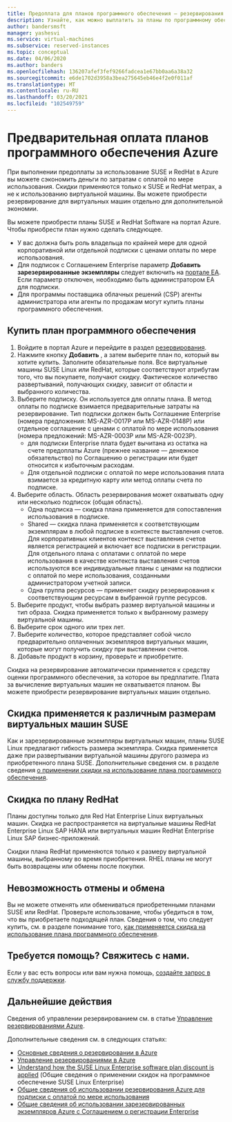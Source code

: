 ```yaml
---
title: Предоплата для планов программного обеспечения — резервирования Azure
description: Узнайте, как можно выплатить за планы по программному обеспечению, чтобы сэкономить деньги по затратам с оплатой по мере использования.
author: bandersmsft
manager: yashesvi
ms.service: virtual-machines
ms.subservice: reserved-instances
ms.topic: conceptual
ms.date: 04/06/2020
ms.author: banders
ms.openlocfilehash: 136207afef3fef9266fadcea1e67bb0aa6a38a32
ms.sourcegitcommit: e6de1702d3958a3bea275645eb46e4f2e0f011af
ms.translationtype: MT
ms.contentlocale: ru-RU
ms.lasthandoff: 03/20/2021
ms.locfileid: "102549759"
---
```

# <a name="prepay-for-azure-software-plans"></a>Предварительная оплата планов программного обеспечения Azure

При выполнении предоплаты за использование SUSE и RedHat в Azure вы можете сэкономить деньги по затратам с оплатой по мере использования. Скидки применяются только к SUSE и RedHat метрах, а не к использованию виртуальной машины. Вы можете приобрести резервирование для виртуальных машин отдельно для дополнительной экономии.

Вы можете приобрести планы SUSE и RedHat Software на портал Azure. Чтобы приобрести план нужно сделать следующее.

- У вас должна быть роль владельца по крайней мере для одной корпоративной или отдельной подписки с ценами оплаты по мере использования.
- Для подписок с Соглашением Enterprise параметр **Добавить зарезервированные экземпляры** следует включить на [портале EA](https://ea.azure.com/). Если параметр отключен, необходимо быть администратором EA для подписки.
- Для программы поставщика облачных решений (CSP) агенты администратора или агенты по продажам могут купить планы программного обеспечения.

## <a name="buy-a-software-plan"></a>Купить план программного обеспечения

1. Войдите в портал Azure и перейдите в раздел [резервирования](https://portal.azure.com/#blade/Microsoft_Azure_Reservations/ReservationsBrowseBlade).
2. Нажмите кнопку **Добавить** , а затем выберите план по, который вы хотите купить.
Заполните обязательные поля. Все виртуальные машины SUSE Linux или RedHat, которые соответствуют атрибутам того, что вы покупаете, получают скидку. Фактическое количество развертываний, получающих скидку, зависит от области и выбранного количества.
3. Выберите подписку. Он используется для оплаты плана.
В метод оплаты по подписке взимается предварительные затраты на резервирование. Тип подписки должен быть Соглашение Enterprise (номера предложения: MS-AZR-0017P или MS-AZR-0148P) или отдельное соглашение с ценами с оплатой по мере использования (номера предложений: MS-AZR-0003P или MS-AZR-0023P).
    - для подписки Enterprise плата будет вычитана из остатка на счете предоплаты Azure (прежнее название — денежное обязательство) по Соглашению о регистрации или будет относится к избыточным расходам.
    - Для отдельной подписки с оплатой по мере использования плата взимается за кредитную карту или метод оплаты счета по подписке.
4. Выберите область. Область резервирования может охватывать одну или несколько подписок (общая область).
    - Одна подписка — скидка плана применяется для сопоставления использования в подписке.
    - Shared — скидка плана применяется к соответствующим экземплярам в любой подписке в контексте выставления счетов. Для корпоративных клиентов контекст выставления счетов является регистрацией и включает все подписки в регистрации. Для отдельного плана с оплатами с оплатой по мере использования в качестве контекста выставления счетов используются все индивидуальные планы с ценами на подписки с оплатой по мере использования, созданными администратором учетной записи.
    - Одна группа ресурсов — применяет скидку резервирования к соответствующим ресурсам в выбранной группе ресурсов.
5. Выберите продукт, чтобы выбрать размер виртуальной машины и тип образа. Скидка применяется только к выбранному размеру виртуальной машины.
6. Выберите срок одного или трех лет.
7. Выберите количество, которое представляет собой число предварительно оплаченных экземпляров виртуальных машин, которые могут получить скидку при выставлении счетов.
8. Добавьте продукт в корзину, проверьте и приобретите.

Скидка на резервирование автоматически применяется к средству оценки программного обеспечения, за которое вы предплатите. Плата за вычисление виртуальных машин не охватывается планом. Вы можете приобрести резервирование виртуальных машин отдельно.

## <a name="discount-applies-to-different-suse-vm-sizes"></a>Скидка применяется к различным размерам виртуальных машин SUSE

Как и зарезервированные экземпляры виртуальных машин, планы SUSE Linux предлагают гибкость размера экземпляра. Скидка применяется даже при развертывании виртуальной машины другого размера из приобретенного плана SUSE. Дополнительные сведения см. в разделе сведения [о применении скидки на использование плана программного обеспечения](../../cost-management-billing/reservations/understand-suse-reservation-charges.md).

## <a name="redhat-plan-discount"></a>Скидка по плану RedHat

Планы доступны только для Red Hat Enterprise Linux виртуальных машин. Скидка не распространяется на виртуальные машины RedHat Enterprise Linux SAP HANA или виртуальных машин RedHat Enterprise Linux SAP бизнес-приложений.

Скидки плана RedHat применяются только к размеру виртуальной машины, выбранному во время приобретения. RHEL планы не могут быть возвращены или обмены после покупки.


## <a name="cancellation-and-exchanges-not-allowed"></a>Невозможность отмены и обмена

Вы не можете отменять или обмениваться приобретенными планами SUSE или RedHat. Проверьте использование, чтобы убедиться в том, что вы приобретаете подходящей план. Сведения о том, что следует купить, см. в разделе понимание того, [как применяется скидка на использование плана программного обеспечения](../../cost-management-billing/reservations/understand-suse-reservation-charges.md).

## <a name="need-help-contact-us"></a>Требуется помощь? Свяжитесь с нами.

Если у вас есть вопросы или вам нужна помощь, [создайте запрос в службу поддержки](https://portal.azure.com/#blade/Microsoft_Azure_Support/HelpAndSupportBlade/newsupportrequest).

## <a name="next-steps"></a>Дальнейшие действия

Сведения об управлении резервированием см. в статье [Управление резервированиями Azure](../../cost-management-billing/reservations/manage-reserved-vm-instance.md).

Дополнительные сведения см. в следующих статьях:

- [Основные сведения о резервировании в Azure](../../cost-management-billing/reservations/save-compute-costs-reservations.md)
- [Управление резервированиями в Azure](../../cost-management-billing/reservations/manage-reserved-vm-instance.md)
- [Understand how the SUSE Linux Enterprise software plan discount is applied](../../cost-management-billing/reservations/understand-suse-reservation-charges.md) (Общие сведения о применении скидок на программное обеспечение SUSE Linux Enterprise)
- [Общие сведения об использовании резервирования Azure для подписки с оплатой по мере использования](../../cost-management-billing/reservations/understand-reserved-instance-usage.md)
- [Общие сведения об использовании зарезервированных экземпляров Azure с Соглашением о регистрации Enterprise](../../cost-management-billing/reservations/understand-reserved-instance-usage-ea.md)
